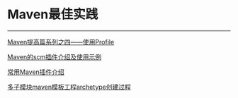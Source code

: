 

# Maven最佳实践

--------

[Maven提高篇系列之四——使用Profile](http://www.davenkin.me/post/2013-08-07/maven-profile)

[Maven的scm插件介绍及使用示例](http://blog.csdn.net/fenglibing/article/details/16842645)

[常用Maven插件介绍](http://www.cnblogs.com/crazy-fox/archive/2012/02/09/2343722.html)

[多子模块maven模板工程archetype创建过程](http://singleant.iteye.com/blog/1470663)
